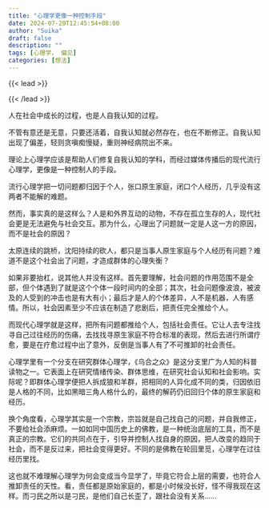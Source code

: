 ```yaml
---
title: "心理学更像一种控制手段"
date: 2024-07-20T12:45:54+08:00
author: "Suika"
draft: false
description: ""
tags: [心理学， 偏见]
categories: [想法]
---
```


{{< lead >}}

{{< /lead >}}

人在社会中成长的过程，也是人自我认知的过程。

不管有意还是无意，只要还活着，自我认知就必然存在，也在不断修正。自我认知出现了偏差，轻则贪嗔痴慢疑，重则神经病院出不来。

理论上心理学应该是帮助人们修复自我认知的学科，而经过媒体传播后的现代流行心理学，更像是一种控制人的手段。

流行心理学把一切问题都归因于个人，张口原生家庭，闭口个人经历，几乎没有这两者不能解的难题。

然而，事实真的是这样么？人是和外界互动的动物，不存在孤立生存的人，现代社会更是无法避免与社会交互。那为什么，心理出了问题就一定是人这一方的原因，而不是社会的原因？

太原连续的跳桥，沈阳持续的砍人，都只是当事人原生家庭与个人经历有问题？难道不是这个社会出了问题，才造成群体的心理失衡？

如果非要抬杠，说其他人并没有这样。首先要理解，社会问题的作用范围不是全部，但个体遇到了就是这个个体一段时间内的全部；其次，社会问题像波浪，被波及的人受到的冲击也是有大有小；最后才是人的个体差异，人不是机器，人有感情。所以，社会因素至少不应该在制造了悲剧后，把责任完全推给个人。

而现代心理学就是这样，把所有问题都推给个人，包括社会责任。它让人去专注找寻自己过往经历的伤痛，去找找寻原生家庭不符合标准的表现，然后去进行所谓疗愈，要是在疗愈过程中出了意外，反倒是当事人有了不可推卸的社会责任。

心理学里有一个分支在研究群体心理学，《乌合之众》是这分支里广为人知的科普读物之一。它表面上在研究情绪传染、群体思维，在研究社会认知和社会影响。实际呢？即群体心理学便把人拆成狼和羊群，把相同的人异化成不同的类，归因依旧是人格的不同，比如黑暗三角人格什么的，最终的解药仍旧回归个体的原生家庭和经历。

换个角度看，心理学其实是一个宗教，宗旨就是自己找自己的问题，并自我修正，不要给社会添麻烦。一如如同中国历史上的佛教，是一种统治底层的工具，而不是真正的宗教。它们的共同点在于，引导并控制人找自身的原因，把人改变的趋同于社会，而不是反过来，把社会变得更好。不同的是佛教在轮回里觅，心理学在过往经历里找。

这也就不难理解心理学为何会变成当今显学了，毕竟它符合上层的需要，也符合人推卸责任的天性。看，责任都是原始家庭的，都是小时候没长好，怪不得我现在这样。而刁民之所以是刁民，是他们自己长歪了，跟社会没有关系……

